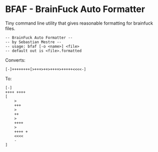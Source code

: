 # BFAF - BrainFuck Auto Formatter

Tiny command line utility that gives reasonable formatting for brainfuck files.

    -- BrainFuck Auto Formatter --
    -- by Sebastian Mestre --
    -- usage: bfaf [-o <name>] <file>
    -- default out is <file>.formatted


Converts:

    [-]++++++++[>+++>++>++++>+++++<<<<-]

To:

    [-]
    ++++ ++++
    [
    	>
    	+++
    	>
    	++
    	>
    	++++
    	>
    	++++ +
    	<<<<
    	-
    ]
